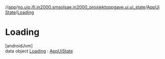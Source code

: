 //[app](../../../../index.md)/[no.uio.ifi.in2000.smsolsae.in2000_prosjektoppgave.ui.ui_state](../../index.md)/[AppUiState](../index.md)/[Loading](index.md)

# Loading

[androidJvm]\
data object [Loading](index.md) : [AppUiState](../index.md)
